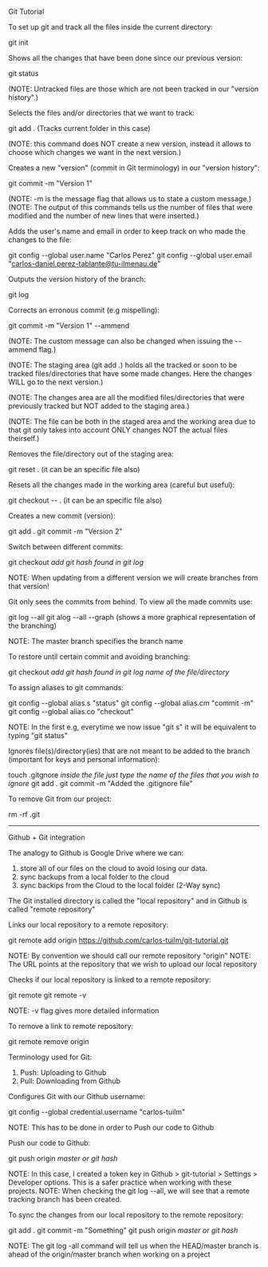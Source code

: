 Git Tutorial

To set up git and track all the files inside the current directory:

git init 

Shows all the changes that have been done since our previous version:

git status

(NOTE: Untracked files are those which are not been tracked in our "version history".)

Selects the files and/or directories that we want to track:

git add . (Tracks current folder in this case)

(NOTE: this command does NOT create a new version, instead it allows to choose which changes we want in the next version.)

Creates a new "version" (commit in Git terminology) in our "version history":

git commit -m "Version 1"

(NOTE: -m is the message flag that allows us to state a custom message.)
(NOTE: The output of this commands tells us the number of files that were modified and the number of new lines that were inserted.)

Adds the user's name and email in order to keep track on who made the changes to the file:

git config --global user.name "Carlos Perez"
git config --global user.email "carlos-daniel.perez-tablante@tu-ilmenau.de"

Outputs the version history of the branch:

git log

Corrects an erronous commit (e.g mispelling):

git commit -m "Version 1" --ammend

(NOTE: The custom message can also be changed when issuing the --ammend flag.)

(NOTE: The staging area (git add .) holds all the tracked or soon to be tracked files/directories that have some made changes. Here the changes WILL go to the next version.)

(NOTE: The changes area are all the modified files/directories that were previously tracked but NOT added to the staging area.)

(NOTE: The file can be both in the staged area and the working area due to that git only takes into account ONLY changes NOT the actual files theirself.)

Removes the file/directory out of the staging area:

git reset . (it can be an specific file also)

Resets all the changes made in the working area (careful but useful):

git checkout -- . (it can be an specific file also)

Creates a new commit (version):

git add .
git commit -m "Version 2"

Switch between different commits:

git checkout _add git hash found in git log_

NOTE: When updating from a different version we will create branches from that version!

Git only sees the commits from behind. To view all the made commits use:

git log --all
git alog --all --graph (shows a more graphical representation of the branching)

NOTE: The master branch specifies the branch name 

To restore until certain commit and avoiding branching:

git checkout _add git hash found in git log_ *name of the file/directory*

To assign aliases to git commands:

git config --global alias.s "status" 
git config --global alias.cm "commit -m"
git config --global alias.co "checkout"

NOTE: In the first e.g, everytime we now issue "git s" it will be equivalent to typing "git status"

Ignores file(s)/directory(ies) that are not meant to be added to the branch (important for keys and personal information):

touch .gitgnore
*inside the file just type the name of the files that you wish to ignore*
git add .
git commit -m "Added the .gitignore file"

To remove Git from our project:

rm -rf .git 


---------------------------------------------------------------------------------------------------------------------------

Github + Git integration

The analogy to Github is Google Drive where we can: 
1) store all of our files on the cloud to avoid losing our data. 
2) sync backups from a local folder to the cloud
3) sync backips from the Cloud to the local folder (2-Way sync)

The Git installed directory is called the "local repository" and in Github is called "remote repository"

Links our local repository to a remote repository:

git remote add origin https://github.com/carlos-tuilm/git-tutorial.git

NOTE: By convention we should call our remote repository "origin"
NOTE: The URL points at the repository that we wish to upload our local repository

Checks if our local repository is linked to a remote repository:

git remote 
git remote -v

NOTE: -v flag gives more detailed information

To remove a link to remote repository:

git remote remove origin

Terminology used for Git:
1) Push: Uploading to Github
2) Pull: Downloading from Github

Configures Git with our Github username:

git config --global credential.username "carlos-tuilm"

NOTE: This has to be done in order to Push our code to Github

Push our code to Github:

git push origin *master or git hash*

NOTE: In this case, I created a token key in Github > git-tutorial > Settings > Developer options. This is a safer 
practice when working with these projects.
NOTE: When checking the git log --all, we will see that a remote tracking branch has been created.

To sync the changes from our local repository to the remote repository:

git add .
git commit -m "Something"
git push origin *master or git hash*

NOTE: The git log -all command will tell us when the HEAD/master branch is ahead of the origin/master branch when
working on a project



